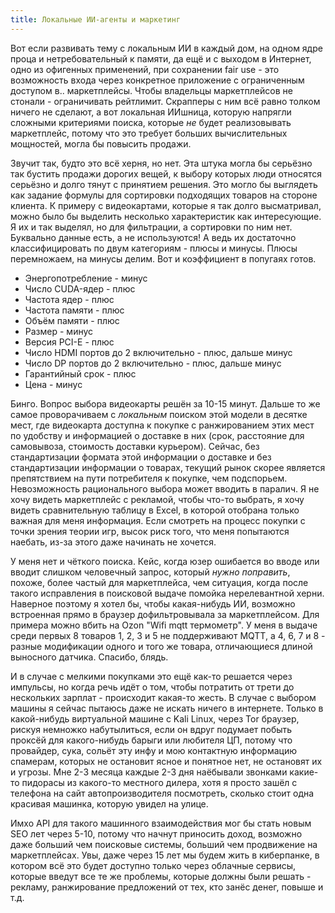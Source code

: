 ```yaml
---
title: Локальные ИИ-агенты и маркетинг
---
```


Вот если развивать тему с локальным ИИ в каждый дом, на одном ядре проца и нетребовательный к памяти, да ещё и с выходом в Интернет, одно из офигенных применений, при сохранении fair use - это возможность входа через конкретное приложение с ограниченным доступом в.. маркетплейсы. Чтобы владельцы маркетплейсов не стонали - ограничивать рейтлимит. Скрапперы с ним всё равно толком ничего не сделают, а вот локальная ИИшница, которую напрягли сложными критериями поиска, которые _не_ будет реализовывать маркетплейс, потому что это требует больших вычислительных мощностей, могла бы повысить продажи.

Звучит так, будто это всё херня, но нет. Эта штука могла бы серьёзно так бустить продажи дорогих вещей, к выбору которых люди относятся серьёзно и долго тянут с принятием решения. Это могло бы выглядеть как задание формулы для сортировки подходящих товаров на стороне клиента. К примеру с видеокартами, которые я так долго высматривал, можно было бы выделить несколько характеристик как интересующие. Я их и так выделял, но для фильтрации, а сортировки по ним нет. Буквально данные есть, а не используются! А ведь их достаточно классифицировать по двум категориям - плюсы и минусы. Плюсы перемножаем, на минусы делим. Вот и коэффициент в попугаях готов.

- Энергопотребление - минус
- Число CUDA-ядер - плюс
- Частота ядер - плюс
- Частота памяти - плюс
- Объём памяти - плюс
- Размер - минус
- Версия PCI-E - плюс
- Число HDMI портов до 2 включительно - плюс, дальше минус
- Число DP портов до 2 включительно - плюс, дальше минус
- Гарантийный срок - плюс
- Цена - минус

Бинго. Вопрос выбора видеокарты решён за 10-15 минут. Дальше то же самое проворачиваем с _локальным_ поиском этой модели в десятке мест, где видеокарта доступна к покупке с ранжированием этих мест по удобству и информацией о доставке в них (срок, расстояние для самовывоза, стоимость доставки курьером). Сейчас, без стандартизации формата этой информации о доставке и без стандартизации информации о товарах, текущий рынок скорее является препятствием на пути потребителя к покупке, чем подспорьем. Невозможность рационального выбора может вводить в паралич. Я не хочу видеть маркетплейс с рекламой, чтобы что-то выбрать, я хочу видеть сравнительную таблицу в Excel, в которой отобрана только важная для меня информация. Если смотреть на процесс покупки с точки зрения теории игр, высок риск того, что меня попытаются наебать, из-за этого даже начинать не хочется.

У меня нет и чёткого поиска. Кейс, когда юзер ошибается во вводе или вводит слишком человечный запрос, который _нужно поправить_, похоже, более частый для маркетплейса, чем ситуация, когда после такого исправления в поисковой выдаче помойка нерелевантной херни. Наверное поэтому я хотел бы, чтобы какая-нибудь ИИ, возможно встроенная прямо в браузер дофильтровывала за маркетплейсом. Для примера можно вбить на Ozon "Wifi mqtt термометр". У меня в выдаче среди первых 8 товаров 1, 2, 3 и 5 не поддерживают MQTT, а 4, 6, 7 и 8 - разные модификации одного и того же товара, отличающиеся длиной выносного датчика. Спасибо, блядь.

И в случае с мелкими покупками это ещё как-то решается через импульсы, но когда речь идёт о том, чтобы потратить от трети до нескольких зарплат - происходит какая-то жесть. В случае с выбором машины я сейчас пытаюсь даже не искать ничего в интернете. Только в какой-нибудь виртуальной машине с Kali Linux, через Tor браузер, рискуя немножко набутылиться, если он вдруг подумает побыть проксёй для какого-нибудь барыги или любителя ЦП, потому что провайдер, сука, сольёт эту инфу и мою контактную информацию спамерам, которых не остановит ясное и понятное нет, не остановят их и угрозы. Мне 2-3 месяца каждые 2-3 дня наёбывали звонками какие-то пидорасы из какого-то местного дилера, хотя я просто зашёл с телефона на сайт автопроизводителя посмотреть, сколько стоит одна красивая машинка, которую увидел на улице.

Имхо API для такого машинного взаимодействия мог бы стать новым SEO лет через 5-10, потому что начнут приносить доход, возможно даже больший чем поисковые системы, больший чем продвижение на маркетплейсах. Увы, даже через 15 лет мы будем жить в киберпанке, в котором всё это будет доступно только через облачные сервисы, которые введут все те же проблемы, которые должны были решать - рекламу, ранжирование предложений от тех, кто занёс денег, повыше и т.д.
